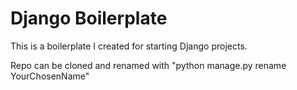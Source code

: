 # Django Boilerplate

This is a boilerplate I created for starting Django projects.

Repo can be cloned and renamed with "python manage.py rename YourChosenName"
